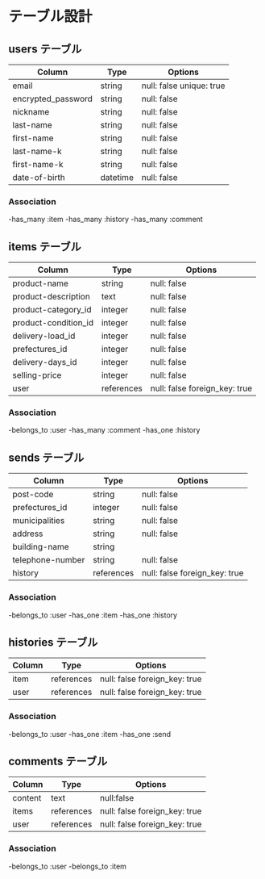 # テーブル設計

## users テーブル

| Column             | Type     | Options                  |
| ------------------ | -------- | ------------------------ |
| email              | string   | null: false unique: true |
| encrypted_password | string   | null: false              |
| nickname           | string   | null: false              |
| last-name          | string   | null: false              |
| first-name         | string   | null: false              |
| last-name-k        | string   | null: false              |
| first-name-k       | string   | null: false              |
| date-of-birth      | datetime | null: false              |

### Association

-has_many :item
-has_many :history
-has_many :comment

## items テーブル

| Column               | Type       | Options                       |
| -------------------- | ---------- | ----------------------------- |
| product-name         | string     | null: false                   |
| product-description  | text       | null: false                   |
| product-category_id  | integer    | null: false                   |
| product-condition_id | integer    | null: false                   |
| delivery-load_id     | integer    | null: false                   |
| prefectures_id       | integer    | null: false                   |
| delivery-days_id     | integer    | null: false                   |
| selling-price        | integer    | null: false                   |
| user                 | references | null: false foreign_key: true |

### Association

-belongs_to :user
-has_many :comment
-has_one :history

## sends テーブル

| Column           | Type       | Options                       |
| ---------------- | ---------- | ----------------------------- |
| post-code        | string     | null: false                   |
| prefectures_id   | integer    | null: false                   |
| municipalities   | string     | null: false                   |
| address          | string     | null: false                   |
| building-name    | string     |                               |
| telephone-number | string     | null: false                   |
| history          | references | null: false foreign_key: true |

### Association

-belongs_to :user
-has_one :item
-has_one :history

## histories テーブル

| Column | Type       | Options                       |
| ------ | ---------- | ----------------------------- |
| item   | references | null: false foreign_key: true |
| user   | references | null: false foreign_key: true |

### Association

-belongs_to :user
-has_one :item
-has_one :send

## comments テーブル

| Column  | Type       | Options                       |
| ------- | ---------- | ----------------------------- |
| content | text       | null:false                    |
| items   | references | null: false foreign_key: true |
| user    | references | null: false foreign_key: true |

### Association

-belongs_to :user
-belongs_to :item
